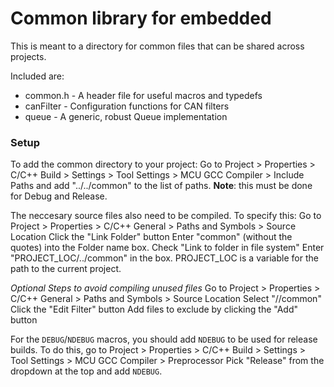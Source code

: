 # Common library for embedded

This is meant to a directory for common files that can be shared across projects.

Included are:
* common.h - A header file for useful macros and typedefs
* canFilter - Configuration functions for CAN filters
* queue - A generic, robust Queue implementation


### Setup
To add the common directory to your project:
Go to Project > Properties > C/C++ Build > Settings > Tool Settings > MCU GCC Compiler > Include Paths
and add "../../common" to the list of paths. **Note**: this must be done for Debug and Release.

The neccesary source files also need to be compiled.  To specify this:
Go to Project > Properties > C/C++ General > Paths and Symbols > Source Location
Click the "Link Folder" button
Enter "common" (without the quotes) into the Folder name box.
Check "Link to folder in file system"
Enter "PROJECT_LOC/../common" in the box. PROJECT_LOC is a variable for the path to
the current project.


*Optional Steps to avoid compiling unused files*
Go to Project > Properties > C/C++ General > Paths and Symbols > Source Location
Select "/<project name>/common"
Click the "Edit Filter" button
Add files to exclude by clicking the "Add" button



For the `DEBUG`/`NDEBUG` macros, you should add `NDEBUG` to be used for release builds. To do this, go to
Project > Properties > C/C++ Build > Settings > Tool Settings > MCU GCC Compiler > Preprocessor
Pick "Release" from the dropdown at the top and add `NDEBUG`.

